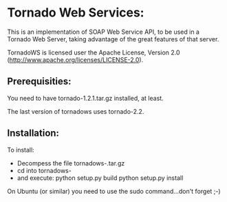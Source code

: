 Tornado Web Services:
=====================
This is an implementation of SOAP Web Service API, to be used in a Tornado Web Server,
taking advantage of the great features of that server.

TornadoWS is licensed user the Apache License, Version 2.0
(http://www.apache.org/licenses/LICENSE-2.0).

Prerequisities:
---------------

You need to have tornado-1.2.1.tar.gz installed, at least.

The last version of tornadows uses tornado-2.2.

Installation:
-------------
To install:

- Decompess the file tornadows-<version>.tar.gz
- cd into tornadows-<version>
- and execute:
	python setup.py build
	python setup.py install

On Ubuntu (or similar) you need to use the sudo command...don't forget ;-)

